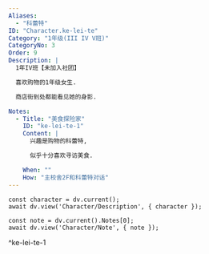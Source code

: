 ```yaml
---
Aliases:
  - "科蕾特"
ID: "Character.ke-lei-te"
Category: "1年级(III IV V班)"
CategoryNo: 3
Order: 9
Description: |
  1年IV班【未加入社团】

  喜欢购物的1年级女生.

  商店街到处都能看见她的身影.

Notes:
  - Title: "美食探险家"
    ID: "ke-lei-te-1"
    Content: |
      兴趣是购物的科蕾特,

      似乎十分喜欢寻访美食.

    When: ""
    How: "主校舍2F和科蕾特对话"
---
```

```dataviewjs
const character = dv.current();
await dv.view('Character/Description', { character });
```

```dataviewjs
const note = dv.current().Notes[0];
await dv.view('Character/Note', { note });
```
^ke-lei-te-1